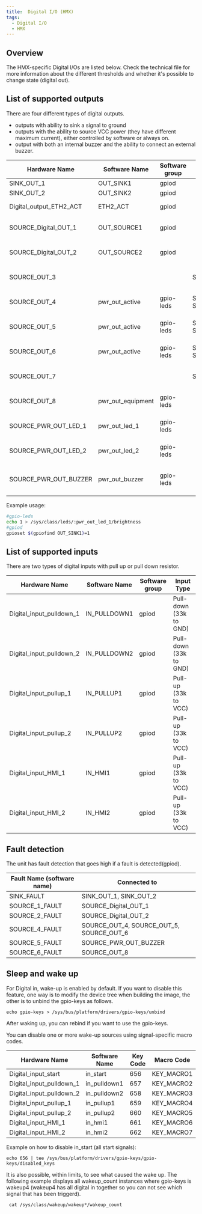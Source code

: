 ```yaml
---
title:  Digital I/O (HMX)
tags:
  - Digital I/O
  - HMX
---
```

## Overview
The HMX-specific Digital I/Os are listed below. Check the technical file for more information about the different thresholds and whether it's possible to change state (digital out).

## List of supported outputs

There are four different types of digital outputs.

- outputs with ability to sink a signal to ground
- outputs with the ability to source VCC power (they have different maximum current), either controlled by software or always on.
- output with both an internal buzzer and the ability to connect an external buzzer.


| Hardware Name         | Software Name | Software group | Connected to          | Source Type                          |
|-----------------------|---------------|----------------|-----------------------|--------------------------------------|
| SINK_OUT_1            | OUT_SINK1     | gpiod          |                       | Sink                                 |
| SINK_OUT_2            | OUT_SINK2     | gpiod          |                       | Sink                                 |
| Digital_output_ETH2_ACT| ETH2_ACT     | gpiod          |                       | Source (Special)                     |
| SOURCE_Digital_OUT_1  | OUT_SOURCE1   | gpiod          |                       | Source (VCC power)                   |
| SOURCE_Digital_OUT_2  | OUT_SOURCE2   | gpiod          |                       | Source (VCC power)                   |
| SOURCE_OUT_3          |               |                | SOURCE_OUT_7          | Source (Always powered)              |
| SOURCE_OUT_4          | pwr_out_active| gpio-leds      | SOURCE_OUT_5, SOURCE_OUT_6 | Source (VCC power)             |
| SOURCE_OUT_5          | pwr_out_active| gpio-leds      | SOURCE_OUT_4, SOURCE_OUT_6 | Source (VCC power)             |
| SOURCE_OUT_6          | pwr_out_active| gpio-leds      | SOURCE_OUT_4, SOURCE_OUT_5 | Source (VCC power)             |
| SOURCE_OUT_7          |               |                | SOURCE_OUT_3          | Source (Always powered)              |
| SOURCE_OUT_8          | pwr_out_equipment| gpio-leds   |                       | Source (VCC power)                   |
| SOURCE_PWR_OUT_LED_1  | pwr_out_led_1 | gpio-leds      |                       | Source (VCC power)                   |
| SOURCE_PWR_OUT_LED_2  | pwr_out_led_2 | gpio-leds      |                       | Source (VCC power)                   |
| SOURCE_PWR_OUT_BUZZER | pwr_out_buzzer| gpio-leds      |                       | Source (VCC power, Buzzer)           |


Example usage:
```bash
#gpio-leds
echo 1 > /sys/class/leds/:pwr_out_led_1/brightness
#gpiod
gpioset $(gpiofind OUT_SINK1)=1
```

## List of supported inputs

There are two types of digital inputs with pull up or pull down resistor.

| Hardware Name           | Software Name | Software group | Input Type          |
|-------------------------|---------------|----------------|---------------------|
| Digital_input_pulldown_1| IN_PULLDOWN1  | gpiod          | Pull-down (33k to GND)|
| Digital_input_pulldown_2| IN_PULLDOWN2  | gpiod          | Pull-down (33k to GND)|
| Digital_input_pullup_1  | IN_PULLUP1    | gpiod          | Pull-up (33k to VCC)  |
| Digital_input_pullup_2  | IN_PULLUP2    | gpiod          | Pull-up (33k to VCC)  |
| Digital_input_HMI_1     | IN_HMI1       | gpiod          | Pull-up (33k to VCC)  |
| Digital_input_HMI_2     | IN_HMI2       | gpiod          | Pull-up (33k to VCC)  |


## Fault detection

The unit has fault detection that goes high if a fault is detected(gpiod).

| Fault Name (software name)       | Connected to                   |
|------------------|--------------------------------|
| SINK_FAULT       | SINK_OUT_1, SINK_OUT_2         |
| SOURCE_1_FAULT   | SOURCE_Digital_OUT_1           |
| SOURCE_2_FAULT   | SOURCE_Digital_OUT_2           |
| SOURCE_4_FAULT   | SOURCE_OUT_4, SOURCE_OUT_5, SOURCE_OUT_6 |
| SOURCE_5_FAULT   | SOURCE_PWR_OUT_BUZZER          |
| SOURCE_6_FAULT   | SOURCE_OUT_8                   |


## Sleep and wake up

For Digital in, wake-up is enabled by default. If you want to disable this feature, one way is to modify the device tree when building the image, the other is to unbind the gpio-keys as follows.
```
echo gpio-keys > /sys/bus/platform/drivers/gpio-keys/unbind
```
After waking up, you can rebind if you want to use the gpio-keys.

You can disable one or more wake-up sources using signal-specific macro codes.

| Hardware Name           | Software Name | Key Code | Macro Code |
|-------------------------|---------------|----------|------------|
| Digital_input_start     | in_start      | 656      | KEY_MACRO1 |
| Digital_input_pulldown_1| in_pulldown1  | 657      | KEY_MACRO2 |
| Digital_input_pulldown_2| in_pulldown2  | 658      | KEY_MACRO3 |
| Digital_input_pullup_1  | in_pullup1    | 659      | KEY_MACRO4 |
| Digital_input_pullup_2  | in_pullup2    | 660      | KEY_MACRO5 |
| Digital_input_HMI_1     | in_hmi1       | 661      | KEY_MACRO6 |
| Digital_input_HMI_2     | in_hmi2       | 662      | KEY_MACRO7 |

Example on how to disable in_start (all start signals):
```
echo 656 | tee /sys/bus/platform/drivers/gpio-keys/gpio-keys/disabled_keys
```
It is also possible, within limits, to see what caused the wake up.
The following example displays all wakeup_count instances where gpio-keys is wakeup4 (wakeup4 has all digital in together so you can not see which signal that has been triggerd).
```
 cat /sys/class/wakeup/wakeup*/wakeup_count
```